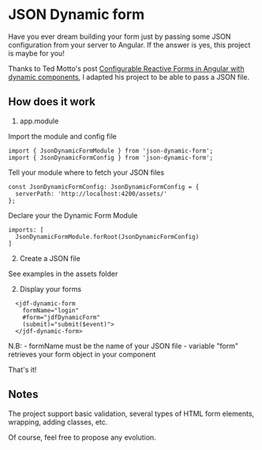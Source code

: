 # JSON Dynamic form

Have you ever dream building your form just by passing some JSON configuration from your server to Angular.
If the answer is yes, this project is maybe for you!

Thanks to Ted Motto's post [Configurable Reactive Forms in Angular with dynamic components](https://toddmotto.com/angular-dynamic-components-forms), I adapted his project to be able to pass a JSON file.

## How does it work

1) app.module

Import the module and config file

```
import { JsonDynamicFormModule } from 'json-dynamic-form';
import { JsonDynamicFormConfig } from 'json-dynamic-form';
```

Tell your module where to fetch your JSON files

```
const JsonDynamicFormConfig: JsonDynamicFormConfig = {
  serverPath: 'http://localhost:4200/assets/'
};
```

Declare your the Dynamic Form Module

```
imports: [
  JsonDynamicFormModule.forRoot(JsonDynamicFormConfig)
]
````

2) Create a JSON file

See examples in the assets folder


2) Display your forms

```
  <jdf-dynamic-form
    formName="login"
    #form="jdfDynamicForm"
    (submit)="submit($event)">
  </jdf-dynamic-form>
```

N.B: - formName must be the name of your JSON file
     - variable "form" retrieves your form object in your component

That's it!

## Notes

The project support basic validation, several types of HTML form elements, wrapping, adding classes, etc.

Of course, feel free to propose any evolution.
